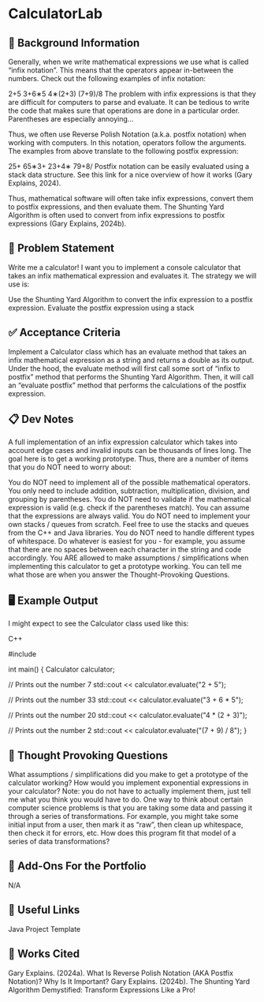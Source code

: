 # CalculatorLab

## 🔖 Background Information
Generally, when we write mathematical expressions we use what is called “infix notation”. This means that the operators appear in-between the numbers. Check out the following examples of infix notation:

2+5
3+6∗5
4∗(2+3)
(7+9)/8
The problem with infix expressions is that they are difficult for computers to parse and evaluate. It can be tedious to write the code that makes sure that operations are done in a particular order. Parentheses are especially annoying…

Thus, we often use Reverse Polish Notation (a.k.a. postfix notation) when working with computers. In this notation, operators follow the arguments. The examples from above translate to the following postfix expression:

25+
65∗3+
23+4∗
79+8/
Postfix notation can be easily evaluated using a stack data structure. See this link for a nice overview of how it works (Gary Explains, 2024).

Thus, mathematical software will often take infix expressions, convert them to postfix expressions, and then evaluate them. The Shunting Yard Algorithm is often used to convert from infix expressions to postfix expressions (Gary Explains, 2024b).

## 🎯 Problem Statement
Write me a calculator! I want you to implement a console calculator that takes an infix mathematical expression and evaluates it. The strategy we will use is:

Use the Shunting Yard Algorithm to convert the infix expression to a postfix expression.
Evaluate the postfix expression using a stack

## ✅ Acceptance Criteria
Implement a Calculator class which has an evaluate method that takes an infix mathematical expression as a string and returns a double as its output.
Under the hood, the evaluate method will first call some sort of “infix to postfix” method that performs the Shunting Yard Algorithm.
Then, it will call an “evaluate postfix” method that performs the calculations of the postfix expression.

## 📋 Dev Notes
A full implementation of an infix expression calculator which takes into account edge cases and invalid inputs can be thousands of lines long. The goal here is to get a working prototype. Thus, there are a number of items that you do NOT need to worry about:

You do NOT need to implement all of the possible mathematical operators. You only need to include addition, subtraction, multiplication, division, and grouping by parentheses.
You do NOT need to validate if the mathematical expression is valid (e.g. check if the parentheses match). You can assume that the expressions are always valid.
You do NOT need to implement your own stacks / queues from scratch. Feel free to use the stacks and queues from the C++ and Java libraries.
You do NOT need to handle different types of whitespace. Do whatever is easiest for you - for example, you assume that there are no spaces between each character in the string and code accordingly.
You ARE allowed to make assumptions / simplifications when implementing this calculator to get a prototype working. You can tell me what those are when you answer the Thought-Provoking Questions.

## 🖥️ Example Output
I might expect to see the Calculator class used like this:

C++


#include <iostream>
 
int main() {
 Calculator calculator;
 
  // Prints out the number 7
  std::cout << calculator.evaluate("2 + 5");
 
  // Prints out the number 33
  std::cout << calculator.evaluate("3 + 6 * 5");
 
  // Prints out the number 20
  std::cout << calculator.evaluate("4 * (2 + 3)");
 
  // Prints out the number 2
  std::cout << calculator.evaluate("(7 + 9) / 8");
}

## 📝 Thought Provoking Questions
What assumptions / simplifications did you make to get a prototype of the calculator working?
How would you implement exponential expressions in your calculator? Note: you do not have to actually implement them, just tell me what you think you would have to do.
One way to think about certain computer science problems is that you are taking some data and passing it through a series of transformations. For example, you might take some initial input from a user, then mark it as “raw”, then clean up whitespace, then check it for errors, etc. How does this program fit that model of a series of data transformations?

## 💼 Add-Ons For the Portfolio
N/A

## 🔗 Useful Links

Java Project Template

## 📘 Works Cited
Gary Explains. (2024a). What Is Reverse Polish Notation (AKA Postfix Notation)? Why Is It Important?
Gary Explains. (2024b). The Shunting Yard Algorithm Demystified: Transform Expressions Like a Pro!
